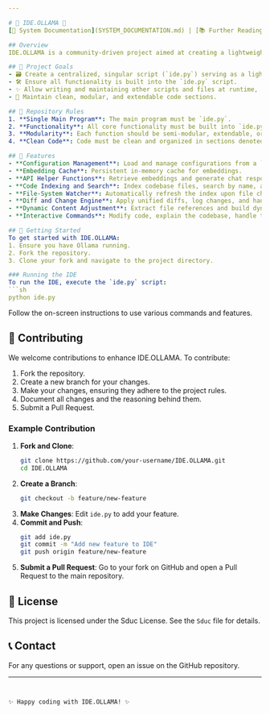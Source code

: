 ```yaml
---

# 🌟 IDE.OLLAMA 🌟
[📝 System Documentation](SYSTEM_DOCUMENTATION.md) | [📚 Further Reading](Details.md) | [🛠️ Download ollama windows](https://ollama.com/download/OllamaSetup.exe)  | [ 🚀 ollama Github](https://github.com/ollama/ollama?tab=readme-ov-file) | [ 🌟 Lets run it in colab with google drive as storage](https://colab.research.google.com/gist/Gholamrezadar/6914bba2e246bbf0e82f3e932f6729e2/ghd-colab-ollama.ipynb)

## Overview
IDE.OLLAMA is a community-driven project aimed at creating a lightweight, single-script Integrated Development Environment (IDE) for beginners and users who are tired of learning complex frameworks. The goal is to leverage Ollama and clever coding practices to maintain a powerful yet compact IDE for average users.

## 🎯 Project Goals
- 🗃️ Create a centralized, singular script (`ide.py`) serving as a lightweight IDE.
- 🛠️ Ensure all functionality is built into the `ide.py` script.
- ✨ Allow writing and maintaining other scripts and files at runtime, but include all standard functions within the main script.
- 🧹 Maintain clean, modular, and extendable code sections.

## 📜 Repository Rules
1. **Single Main Program**: The main program must be `ide.py`.
2. **Functionality**: All core functionality must be built into `ide.py`. Additional scripts and files can be created at runtime but should not contain standard functions.
3. **Modularity**: Each function should be semi-modular, extendable, or removable without breaking overall functionality.
4. **Clean Code**: Code must be clean and organized in sections denoted by spacers in the script.

## 🌟 Features
- **Configuration Management**: Load and manage configurations from a `config.json` file.
- **Embedding Cache**: Persistent in-memory cache for embeddings.
- **API Helper Functions**: Retrieve embeddings and generate chat responses using the Ollama API.
- **Code Indexing and Search**: Index codebase files, search by name, and find relevant files via embeddings.
- **File-System Watcher**: Automatically refresh the index upon file changes using `watchdog`.
- **Diff and Change Engine**: Apply unified diffs, log changes, and handle patch applications.
- **Dynamic Content Adjustment**: Extract file references and build dynamic context for chat interactions.
- **Interactive Commands**: Modify code, explain the codebase, handle tracebacks, retrieve context, start interactive flows, and more.

## 🚀 Getting Started
To get started with IDE.OLLAMA:
1. Ensure you have Ollama running.
2. Fork the repository.
3. Clone your fork and navigate to the project directory.

### Running the IDE
To run the IDE, execute the `ide.py` script:
```sh
python ide.py
```

Follow the on-screen instructions to use various commands and features.

## 🤝 Contributing
We welcome contributions to enhance IDE.OLLAMA. To contribute:
1. Fork the repository.
2. Create a new branch for your changes.
3. Make your changes, ensuring they adhere to the project rules.
4. Document all changes and the reasoning behind them.
5. Submit a Pull Request.

### Example Contribution
1. **Fork and Clone**:
    ```sh
    git clone https://github.com/your-username/IDE.OLLAMA.git
    cd IDE.OLLAMA
    ```
2. **Create a Branch**:
    ```sh
    git checkout -b feature/new-feature
    ```
3. **Make Changes**: Edit `ide.py` to add your feature.
4. **Commit and Push**:
    ```sh
    git add ide.py
    git commit -m "Add new feature to IDE"
    git push origin feature/new-feature
    ```
5. **Submit a Pull Request**: Go to your fork on GitHub and open a Pull Request to the main repository.

## 📜 License
This project is licensed under the Sduc License. See the `Sduc` file for details.

## 📞 Contact
For any questions or support, open an issue on the GitHub repository.

---
```


✨ Happy coding with IDE.OLLAMA! ✨
